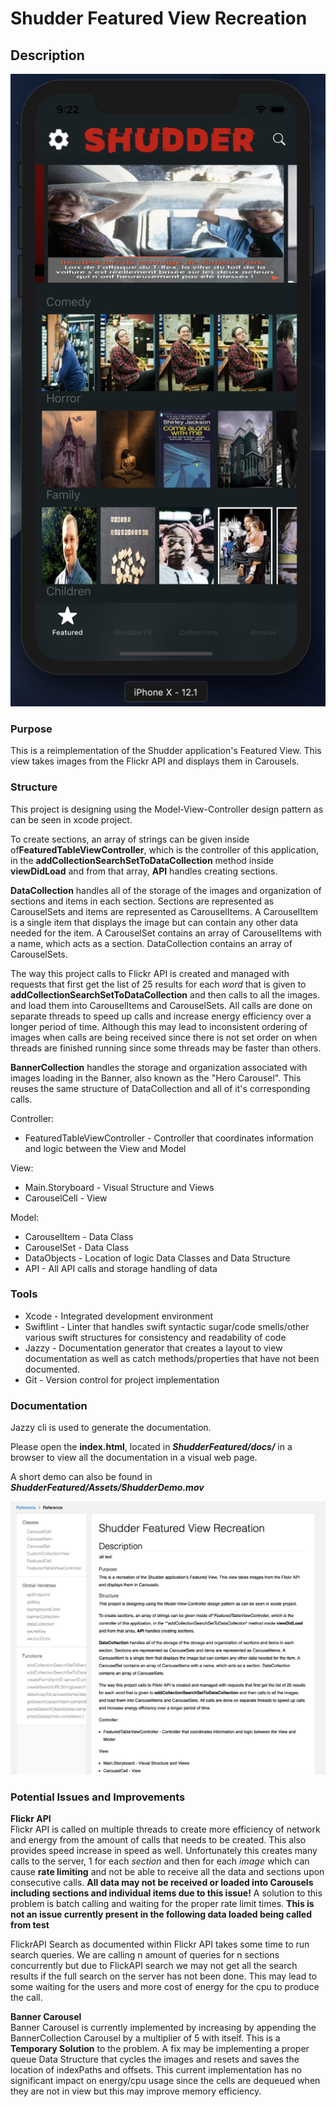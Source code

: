 # Shudder Featured View Recreation

## Description

![alt text](/Assets/view.png "Logo Title Text 1")

### Purpose

This is a reimplementation of the Shudder application's Featured View.  This view takes images from the Flickr API and displays them in Carousels.

### Structure
This project is designing using the Model-View-Controller design pattern as can be seen in xcode project.

To create sections, an array of strings can be given inside of**FeaturedTableViewController**, which is the controller of this application, in the **addCollectionSearchSetToDataCollection** method inside **viewDidLoad** and from that array, **API** handles creating sections.  

**DataCollection** handles all of the storage of the images and organization of sections and items in each section.  Sections are represented as CarouselSets and items are represented as CarouselItems.  A CarouselItem is a single item that displays the image but can contain any other data needed for the item.  A CarouselSet contains an array of CarouselItems with a name, which acts as a section. DataCollection contains an array of CarouselSets.


The way this project calls to Flickr API is created and managed with requests that first get the list of 25 results for each *word* that is given to **addCollectionSearchSetToDataCollection** and then calls to all the images. and load them into CarouselItems and CarouselSets.  All calls are done on separate threads to speed up calls and increase energy efficiency over a longer period of time.  Although this may lead to inconsistent ordering of images when calls are being received since there is not set order on when threads are finished running since some threads may be faster than others.

**BannerCollection** handles the storage and organization associated with images loading in the Banner, also known as the "Hero Carousel".  This reuses the same structure of DataCollection and all of it's corresponding calls.

Controller:
* FeaturedTableViewController - Controller that coordinates information and logic between the View and Model

View:
* Main.Storyboard - Visual Structure and Views
* CarouselCell - View

Model:
* CarouselItem - Data Class
* CarouselSet - Data Class
* DataObjects - Location of logic Data Classes and Data Structure
* API - All API calls and storage handling of data

### Tools
* Xcode - Integrated development environment
* Swiftlint - Linter that handles swift syntactic sugar/code smells/other various swift structures for consistency and readability of code
* Jazzy - Documentation generator that creates a layout to view documentation as well as catch methods/properties that have not been documented.
* Git - Version control for project implementation

### Documentation
Jazzy cli is used to generate the documentation.

Please open the **index.html**, located in ***ShudderFeatured/docs/*** in a browser to view all the documentation in a visual web page.

A short demo can also be found in ***ShudderFeatured/Assets/ShudderDemo.mov***

![alt text](/Assets/documentation.png "Logo Title Text 1")

### Potential Issues and Improvements

**Flickr API** <br/>
Flickr API is called on multiple threads to create more efficiency of network and energy from the amount of calls that needs to be created.  This also provides speed increase in speed as well.  Unfortunately this creates many calls to the server, 1 for each *section* and then for each *image* which can cause **rate limiting** and not be able to receive all the data and sections upon consecutive calls.  **All data may not be received or loaded into Carousels including sections and individual items due to this issue!** A solution to this problem is batch calling and waiting for the proper rate limit times.  **This is not an issue currently present in the following data loaded being called from test**

FlickrAPI Search as documented within Flickr API takes some time to run search queries.  We are calling n amount of queries for n sections concurrently but due to FlickAPI search we may not get all the search results if the full search on the server has not been done.  This may lead to some waiting for the users and more cost of energy for the cpu to produce the call.

**Banner Carousel** <br/>
Banner Carousel is currently implemented by increasing by appending the BannerCollection Carousel by a multiplier of 5 with itself.  This is a **Temporary Solution** to the problem. A fix may be implementing a proper queue Data Structure that cycles the images and resets and saves the location of indexPaths and offsets. This current implementation has no significant impact on energy/cpu usage since the cells are dequeued when they are not in view but this may improve memory efficiency.

